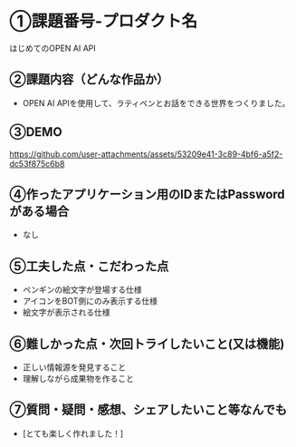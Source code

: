 # ①課題番号-プロダクト名

はじめてのOPEN AI API 

## ②課題内容（どんな作品か）

- OPEN AI APIを使用して、ラティペンとお話をできる世界をつくりました。

## ③DEMO



https://github.com/user-attachments/assets/53209e41-3c89-4bf6-a5f2-dc53f875c6b8



## ④作ったアプリケーション用のIDまたはPasswordがある場合

- なし

## ⑤工夫した点・こだわった点

- ペンギンの絵文字が登場する仕様
- アイコンをBOT側にのみ表示する仕様
- 絵文字が表示される仕様

## ⑥難しかった点・次回トライしたいこと(又は機能)

- 正しい情報源を発見すること
- 理解しながら成果物を作ること

## ⑦質問・疑問・感想、シェアしたいこと等なんでも

- [とても楽しく作れました！]
